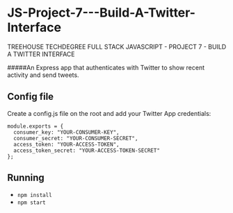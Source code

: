 # JS-Project-7---Build-A-Twitter-Interface

TREEHOUSE TECHDEGREE FULL STACK JAVASCRIPT - PROJECT 7 - BUILD A TWITTER INTERFACE


#####An Express app that authenticates with Twitter to show recent activity and send tweets.


## Config file
Create a config.js file on the root and add your Twitter App credentials:
```
module.exports = {
  consumer_key: "YOUR-CONSUMER-KEY",
  consumer_secret: "YOUR-CONSUMER-SECRET",
  access_token: "YOUR-ACCESS-TOKEN",
  access_token_secret: "YOUR-ACCESS-TOKEN-SECRET"
};
```

## Running
* `npm install`
* `npm start`
